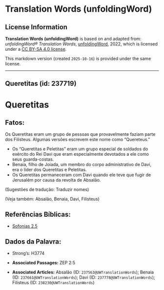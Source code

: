 # Translation Words (unfoldingWord)

## License Information

**Translation Words (unfoldingWord)** is based on and adapted from: _unfoldingWord® Translation Words_, [unfoldingWord](https://unfoldingword.org/utw), 2022, which is licensed under a [CC BY-SA 4.0 license](https://creativecommons.org/licenses/by-sa/4.0/legalcode.en).

This markdown version (created `2025-10-16`) is provided under the same license.



--------------------------------

## Queretitas (id: 237719)

Queretitas
==========

Fatos:
------

Os Queretitas eram um grupo de pessoas que provavelmente faziam parte dos Filisteus. Algumas versões escrevem este nome como “Quereteus.”

* Os “Queretitas e Peletitas” eram um grupo especial de soldados do exército do Rei Davi que eram especialmente devotados a ele como seus guarda\-costas.
* Benaia, filho de Joiada, um membro do corpo administrativo de Davi, era o líder dos Queretitas e Peletitas.
* Os Queretitas permaneceram com Davi quando ele teve que fugir de Jerusalém por causa da revolta de Absalão.

(Sugestões de tradução: Traduzir nomes)

(Veja também: Absalão, Benaia, Davi, Filisteus)

Referências Bíblicas:
---------------------

* [Sofonias 2\.5](https://ref.ly/Zeph2:5)

Dados da Palavra:
-----------------

* Strong’s: H3774

* **Associated Passages:** ZEP 2:5
* **Associated Articles:** Absalão (ID: `237563@UWTranslationWords`); Benaia (ID: `237661@UWTranslationWords`); Davi (ID: `237778@UWTranslationWords`); Filisteus (ID: `238230@UWTranslationWords`)

